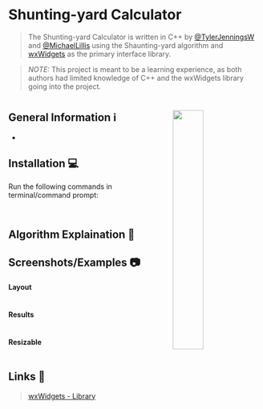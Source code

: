 # Shunting-yard Calculator

> The Shunting-yard Calculator is written in C++ by [@TylerJenningsW](https://github.com/TylerJenningsW) and [@MichaelLillis](https://github.com/MichaelLillis) using the Shaunting-yard algorithm and [wxWidgets](https://www.wxwidgets.org/) as the primary interface library. 

>*NOTE:* This project is meant to be a learning experience, as both authors had limited knowledge of C++ and the wxWidgets library going into the project.
#

<img src="https://user-images.githubusercontent.com/36655595/199161106-53c15023-eb94-423f-9e46-41289c02e22b.png" img align="right" width=35%>

## General Information ℹ️

- 

## Installation 💻

Run the following commands in terminal/command prompt:

<pre><code>
</code></pre>


## Algorithm Explaination 🎥


## Screenshots/Examples 📷

#### Layout
<IMAGE>

#### Results
<IMAGE>

#### Resizable 
<IMAGE>
  

## Links 🔗

> [wxWidgets - Library](https://www.wxwidgets.org/)
